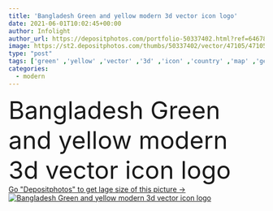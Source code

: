 ```yaml
---
title: 'Bangladesh Green and yellow modern 3d vector icon logo'
date: 2021-06-01T10:02:45+00:00
author: Infolight
author_url: https://depositphotos.com/portfolio-50337402.html?ref=64678756
image: https://st2.depositphotos.com/thumbs/50337402/vector/47105/471051060/api_thumb_450.jpg?forcejpeg=true
type: "post"
tags: ['green' ,'yellow' ,'vector' ,'3d' ,'icon' ,'country' ,'map' ,'geography' ,'asia' ,'logo' ,'nation' ,'eps' ,'premium' ,'maps and flags' ]
categories: 
  - modern
---
```

<div aling="center">
            <font size="60"> Bangladesh Green and yellow modern 3d vector icon logo</font>   
</div>
<div>
    <a href='https://st2.depositphotos.com/thumbs/50337402/vector/47105/471051060/api_thumb_450.jpg?forcejpeg=true?ref=64678756' target=_blank > Go "Depositphotos" to get lage size of this picture ->
        <img href='https://st2.depositphotos.com/thumbs/50337402/vector/47105/471051060/api_thumb_450.jpg?forcejpeg=true?ref=64678756' src='https://st2.depositphotos.com/50337402/47105/v/950/depositphotos_471051060-stock-illustration-bangladesh-green-yellow-modern-vector.jpg?forcejpeg=true' alt='Bangladesh Green and yellow modern 3d vector icon logo' >
    </a>
</div>
